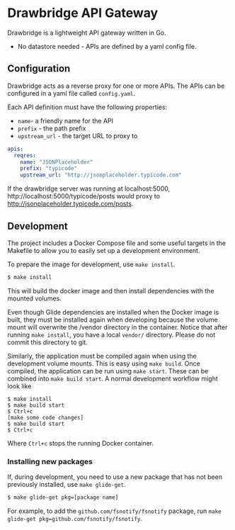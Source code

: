 # Drawbridge API Gateway

Drawbridge is a lightweight API gateway written in Go.

- No datastore needed - APIs are defined by a yaml config file.

## Configuration

Drawbridge acts as a reverse proxy for one or more APIs.
The APIs can be configured in a yaml file called `config.yaml`.

Each API definition must have the following properties:

- `name`- a friendly name for the API
- `prefix` - the path prefix
- `upstream_url` - the target URL to proxy to

```yaml
apis:
  reqres:
    name: "JSONPlaceholder"
    prefix: "typicode"
    upstream_url: "http://jsonplaceholder.typicode.com"
```

If the drawbridge server was running at localhost:5000, http://localhost:5000/typicode/posts would proxy to http://jsonplaceholder.typicode.com/posts.

## Development

The project includes a Docker Compose file and some useful targets in the Makefile to allow you to easily set up a
development environment.

To prepare the image for development, use `make install`.

```bash
$ make install
```

This will build the docker image and then install dependencies with the mounted volumes.

Even though Glide dependencies are installed when the Docker image is built, they must be installed again when developing because the volume mount will overwrite the /vendor directory in the container.
Notice that after running `make install`, you have a local `vendor/` directory. Please do not commit this directory to git.

Similarly, the application must be compiled again when using the development volume mounts. This is easy using `make build`.
Once compiled, the application can be run using `make start`.
These can be combined into `make build start`.
A normal development workflow might look like

```Shell
$ make install
$ make build start
$ Ctrl+c
[make some code changes]
$ make build start
$ Ctrl+c
```

Where `Ctrl+c` stops the running Docker container.

### Installing new packages

If, during development, you need to use a new package that has not been previously installed, use `make glide-get`.

```bash
$ make glide-get pkg=[package name]
```

For example, to add the `github.com/fsnotify/fsnotify` package, run `make glide-get pkg=github.com/fsnotify/fsnotify`.
